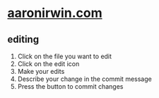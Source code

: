 # [aaronirwin.com](http://aaronirwin.com)

## editing

1. Click on the file you want to edit
1. Click on the edit icon
1. Make your edits
1. Describe your change in the commit message
1. Press the button to commit changes
